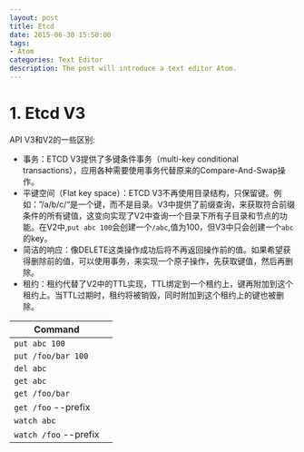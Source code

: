 ```yaml
---
layout: post
title: Etcd
date: 2015-06-30 15:50:00
tags:
- Atom
categories: Text Editor
description: The post will introduce a text editor Atom.
---
```


# 1. Etcd V3
API V3和V2的一些区别:
* 事务：ETCD V3提供了多键条件事务（multi-key conditional transactions），应用各种需要使用事务代替原来的Compare-And-Swap操作。    
* 平键空间（Flat key space）：ETCD V3不再使用目录结构，只保留键。例如：”/a/b/c/“是一个键，而不是目录。V3中提供了前缀查询，来获取符合前缀条件的所有键值，这变向实现了V2中查询一个目录下所有子目录和节点的功能。在V2中,`put abc 100`会创建一个`/abc`,值为100，但V3中只会创建一个`abc`的key。    
* 简洁的响应：像DELETE这类操作成功后将不再返回操作前的值。如果希望获得删除前的值，可以使用事务，来实现一个原子操作，先获取键值，然后再删除。    
* 租约：租约代替了V2中的TTL实现，TTL绑定到一个租约上，键再附加到这个租约上。当TTL过期时，租约将被销毁，同时附加到这个租约上的键也被删除。     

|              Command                 |                                            |
| ------------------------------------ | ------------------------------------------ |
| `put abc 100`                        |                                            |
| `put /foo/bar 100`                   |                                            |
| `del abc`                            |                                            |
| `get abc`                            |                                            |
| `get /foo/bar`                       |                                            |
| `get /foo` --prefix                  |                                            |
| `watch abc`                          |                                            |
| `watch /foo` --prefix                |                                            |
